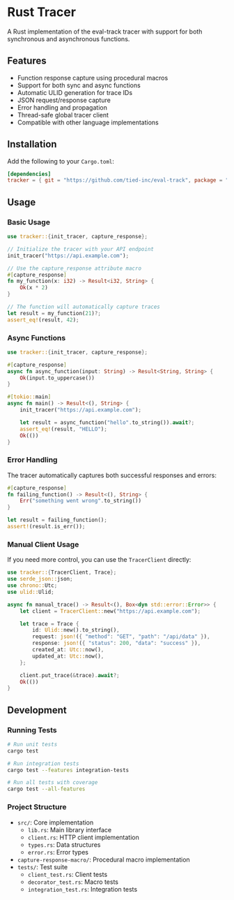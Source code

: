 # Rust Tracer

A Rust implementation of the eval-track tracer with support for both synchronous and asynchronous functions.

## Features

- Function response capture using procedural macros
- Support for both sync and async functions
- Automatic ULID generation for trace IDs
- JSON request/response capture
- Error handling and propagation
- Thread-safe global tracer client
- Compatible with other language implementations

## Installation

Add the following to your `Cargo.toml`:

```toml
[dependencies]
tracker = { git = "https://github.com/tied-inc/eval-track", package = "tracker" }
```

## Usage

### Basic Usage

```rust
use tracker::{init_tracer, capture_response};

// Initialize the tracer with your API endpoint
init_tracer("https://api.example.com");

// Use the capture_response attribute macro
#[capture_response]
fn my_function(x: i32) -> Result<i32, String> {
    Ok(x * 2)
}

// The function will automatically capture traces
let result = my_function(21)?;
assert_eq!(result, 42);
```

### Async Functions

```rust
use tracker::{init_tracer, capture_response};

#[capture_response]
async fn async_function(input: String) -> Result<String, String> {
    Ok(input.to_uppercase())
}

#[tokio::main]
async fn main() -> Result<(), String> {
    init_tracer("https://api.example.com");

    let result = async_function("hello".to_string()).await?;
    assert_eq!(result, "HELLO");
    Ok(())
}
```

### Error Handling

The tracer automatically captures both successful responses and errors:

```rust
#[capture_response]
fn failing_function() -> Result<(), String> {
    Err("something went wrong".to_string())
}

let result = failing_function();
assert!(result.is_err());
```

### Manual Client Usage

If you need more control, you can use the `TracerClient` directly:

```rust
use tracker::{TracerClient, Trace};
use serde_json::json;
use chrono::Utc;
use ulid::Ulid;

async fn manual_trace() -> Result<(), Box<dyn std::error::Error>> {
    let client = TracerClient::new("https://api.example.com");

    let trace = Trace {
        id: Ulid::new().to_string(),
        request: json!({ "method": "GET", "path": "/api/data" }),
        response: json!({ "status": 200, "data": "success" }),
        created_at: Utc::now(),
        updated_at: Utc::now(),
    };

    client.put_trace(&trace).await?;
    Ok(())
}
```

## Development

### Running Tests

```bash
# Run unit tests
cargo test

# Run integration tests
cargo test --features integration-tests

# Run all tests with coverage
cargo test --all-features
```

### Project Structure

- `src/`: Core implementation
  - `lib.rs`: Main library interface
  - `client.rs`: HTTP client implementation
  - `types.rs`: Data structures
  - `error.rs`: Error types
- `capture-response-macro/`: Procedural macro implementation
- `tests/`: Test suite
  - `client_test.rs`: Client tests
  - `decorator_test.rs`: Macro tests
  - `integration_test.rs`: Integration tests
